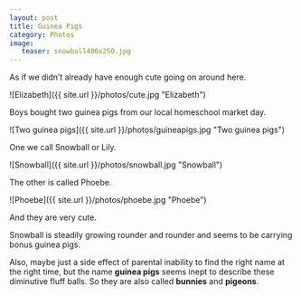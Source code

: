 ```yaml
---
layout: post
title: Guinea Pigs
category: Photos
image:
   teaser: snowball400x250.jpg
---
```


As if we didn’t already have enough cute going on around here.

![Elizabeth]({{ site.url }}/photos/cute.jpg "Elizabeth")

Boys bought two guinea pigs from our local homeschool market day.

![Two guinea pigs]({{ site.url }}/photos/guineapigs.jpg "Two guinea pigs")

One we call Snowball or Lily.

![Snowball]({{ site.url }}/photos/snowball.jpg "Snowball")

The other is called Phoebe.

![Phoebe]({{ site.url }}/photos/phoebe.jpg "Phoebe")

And they are very cute.

Snowball is steadily growing rounder and rounder and seems to be
carrying bonus guinea pigs.

Also, maybe just a side effect of parental inability to find the right
name at the right time, but the name **guinea pigs** seems inept to
describe these diminutive fluff balls. So they are also called
**bunnies** and **pigeons**.

